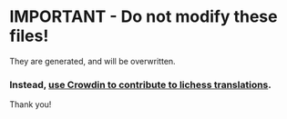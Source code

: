 # IMPORTANT - Do not modify these files!

They are generated, and will be overwritten.

### Instead, [use Crowdin to contribute to lichess translations](https://crowdin.com/project/lichess).

Thank you!

